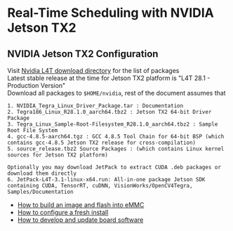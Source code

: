 # Real-Time Scheduling with NVIDIA Jetson TX2

## NVIDIA Jetson TX2 Configuration
Visit [Nvidia L4T download directory](https://developer.nvidia.com/embedded/linux-tegra) for the list of packages  
Latest stable release at the time for Jetson TX2 platform is "L4T 28.1 - Production Version"  
Download all packages to `$HOME/nvidia`, rest of the document assumes that
```
1. NVIDIA_Tegra_Linux_Driver_Package.tar : Documentation
2. Tegra186_Linux_R28.1.0_aarch64.tbz2 : Jetson TX2 64-bit Driver Package
3. Tegra_Linux_Sample-Root-Filesystem_R28.1.0_aarch64.tbz2 : Sample Root File System
4. gcc-4.8.5-aarch64.tgz : GCC 4.8.5 Tool Chain for 64-bit BSP (which contains gcc-4.8.5 Jetson TX2 release for cross-compilation)
5. source_release.tbz2 Source Packages : (which contains Linux kernel sources for Jetson TX2 platform)

Optionally you may download JetPack to extract CUDA .deb packages or download them directly
6. JetPack-L4T-3.1-linux-x64.run: All-in-one package Jetson SDK containing CUDA, TensorRT, cuDNN, VisionWorks/OpenCV4Tegra, Samples/Documentation
```

* [How to build an image and flash into eMMC](docs/README.00-flashing.md)
* [How to configure a fresh install](docs/README.01-configure.md)
* [How to develop and update board software](docs/README.02-development.md)
